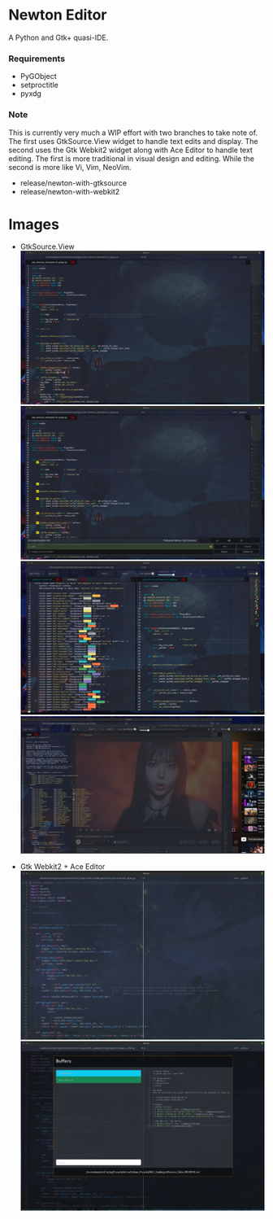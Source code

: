 # Newton Editor
A Python and Gtk+ quasi-IDE.

### Requirements
* PyGObject
* setproctitle
* pyxdg

### Note
This is currently very much a WIP effort with two branches to take note of. The first uses GtkSource.View widget to handle text edits and display. The second uses the Gtk Webkit2 widget along with Ace Editor to handle text editing. The first is more traditional in visual design and editing. While the second is more like Vi, Vim, NeoVim.

* release/newton-with-gtksource
* release/newton-with-webkit2 

# Images
* GtkSource.View
![1 Newton default view. ](images/pic1.png)
![2 Newton search and replace plus menu shown. ](images/pic2.png)
![3 Newton displaying inline colors. ](images/pic3.png)
![4 Newton as transparent with youtube playing below it. ](images/pic4.png)

* Gtk Webkit2 + Ace Editor
![5 Newton default view. ](images/pic5.png)
![6 Bufers list. ](images/pic6.png)
